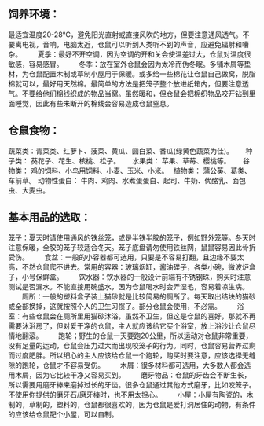 ## 饲养环境：
最适宜温度20-28℃，避免阳光直射或直接风吹的地方，但要注意通风透气。不要离电视，音响，电脑太近，仓鼠可以听到人类听不到的声音，应避免辐射和嘈杂。
　　夏季：最好不开空调，因为空调的开和关会使温差过大，仓鼠对温度很敏感，容易感冒。
　　冬季：放在室外仓鼠会因为太冷而伪冬眠。多铺木屑等垫材，为仓鼠配置木制或草制小屋用于保暖。或多给一些棉花让仓鼠自己做窝，脱脂棉就可以，最好用天然棉。最简单的方法是把笼子整个放进纸箱内，但要注意透气。不要给他们棉线织成的物品当窝。虽然暖和，但仓鼠会把棉织物品咬开钻到里面睡觉，因此有些未断开的棉线会容易造成仓鼠窒息。
## 仓鼠食物：
蔬菜类：青菜类、红萝卜、菠菜、黄瓜、圆白菜、番瓜(绿黄色蔬菜为佳)。　　
种子类： 葵花子、花生、核桃、松子。　　
水果类： 苹果、草莓、樱桃等。　　
谷物类： 鸡的饲料、小鸟用饲料、小麦、玉米、小米。　
植物类： 蒲公英、葛类、车前草。
动物性蛋白： 牛肉、鸡肉、水煮蛋蛋白、起司、牛奶、优酪乳、面包虫、大麦虫。
## 基本用品的选取：
笼子：夏天时请使用通风的铁丝笼，或是半铁半胶的笼子，例如野外笼等。冬天时注意保暖，全胶的笼子较适合冬天。笼子底盘请勿使用铁丝网，鼠鼠容易因此骨折受伤。
　　食盆：一般的小容器都可选用，只要是不容易打翻，且边缘不要太高，不然仓鼠爬不进去。常用的容器：玻璃烟缸，酱油碟子，各类小碗，微波炉盒子，小号保鲜盒。
　　饮水器：饮水器的一般设计前端有不锈钢珠，购买时注意测试是否漏水。不能直接用碗盛水，因为仓鼠喝水时会弄湿毛，容易着凉生病。
　　厕所：一般的塑料盒子装上猫砂就是比较简易的厕所了。每天取出结块的猫砂或全部换掉，这就按照个人的卫生习惯了。部分仓鼠会使用，不必需。
　　浴室：有些仓鼠会在厕所里用猫砂沐浴，虽然不卫生，但这是仓鼠的喜好，那就不再需要沐浴房了，但对爱干净的仓鼠，主人就应该给它买个浴室，放上浴沙让仓鼠尽情地翻滚。
　　跑轮；野生的仓鼠一天要跑20公里，所以运动对仓鼠非常重要，没有足量的运动，仓鼠会压力过大而出现咬笼子的行为。同时，仓鼠容易营养过剩而过度肥胖。所以细心的主人应该给仓鼠一个跑轮，购买时要注意，应该选择无缝隙的跑轮，仓鼠才不容易受伤。
　　木屑：很多材料都可选用，大多数人都会选用木屑，因为它比较干净又容易买到。
　　磨牙物品：仓鼠的牙齿会不断生长，所以需要用磨牙棒来磨掉过长的牙齿。很多仓鼠通过其他方式磨牙，比如咬笼子。不使用你提供的磨牙石/磨牙棒时，也不用太担心。
　　小屋：小屋有陶瓷的，木制的，草制的，塑料的，仓鼠都很喜欢的，因为仓鼠是爱打洞居住的动物，有条件的应该给仓鼠配个小屋，可以自制。

